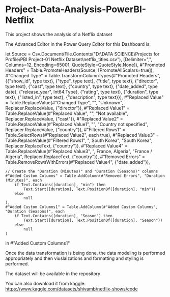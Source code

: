 # Project-Data-Analysis-PowerBI-Netflix
This project shows the analysis of a Netflix dataset

The Advanced Editor in the Power Query Editor for this Dashboard is:

let
    Source = Csv.Document(File.Contents("D:\DATA SCIENCE\Projects for Profile\PBI Project-01 Netflix Dataset\netflix_titles.csv"), [Delimiter=",", Columns=12, Encoding=65001, QuoteStyle=QuoteStyle.None]),
    #"Promoted Headers" = Table.PromoteHeaders(Source, [PromoteAllScalars=true]),
    #"Changed Type" = Table.TransformColumnTypes(#"Promoted Headers", {{"show_id", type text}, {"type", type text}, {"title", type text}, {"director", type text}, {"cast", type text}, {"country", type text}, {"date_added", type date}, {"release_year", Int64.Type}, {"rating", type text}, {"duration", type text}, {"listed_in", type text}, {"description", type text}}),
    #"Replaced Value" = Table.ReplaceValue(#"Changed Type", "", "Unknown", Replacer.ReplaceValue, {"director"}),
    #"Replaced Value1" = Table.ReplaceValue(#"Replaced Value", "", "Not available", Replacer.ReplaceValue, {"cast"}),
    #"Replaced Value2" = Table.ReplaceValue(#"Replaced Value1", "", "Country not specified", Replacer.ReplaceValue, {"country"}),
    #"Filtered Rows1" = Table.SelectRows(#"Replaced Value2", each true),
    #"Replaced Value3" = Table.ReplaceValue(#"Filtered Rows1", ", South Korea", "South Korea", Replacer.ReplaceText, {"country"}),
    #"Replaced Value4" = Table.ReplaceValue(#"Replaced Value3", ", France, Algeria", "France / Algeria", Replacer.ReplaceText, {"country"}),
    #"Removed Errors" = Table.RemoveRowsWithErrors(#"Replaced Value4", {"date_added"}),

    // Create the "Duration (Minutes)" and "Duration (Seasons)" columns
    #"Added Custom Columns" = Table.AddColumn(#"Removed Errors", "Duration (Minutes)", each
        if Text.Contains([duration], "min") then
            Text.Start([duration], Text.PositionOf([duration], "min"))
        else
            null
    ),
    #"Added Custom Columns1" = Table.AddColumn(#"Added Custom Columns", "Duration (Seasons)", each
        if Text.Contains([duration], "Season") then
            Text.Start([duration], Text.PositionOf([duration], "Season"))
        else
            null
    )
in
    #"Added Custom Columns1"


Once the data transformation is being done, the data modeling is performed appropriately and then viuslaizations and formatting and styling is performed.

The dataset will be available in the repository

You can also download it from kaggle: https://www.kaggle.com/datasets/shivamb/netflix-shows/code
